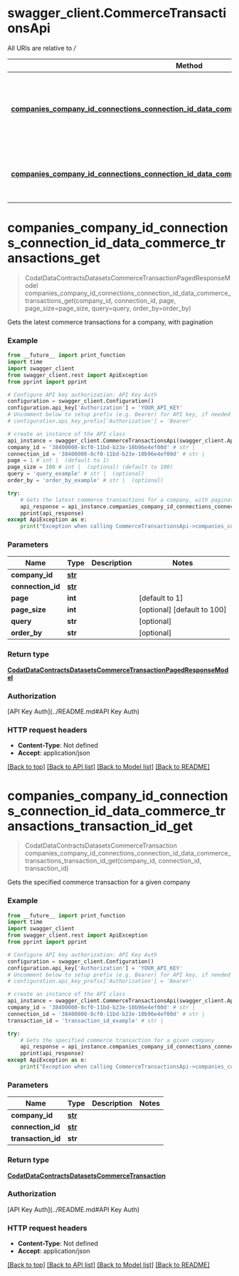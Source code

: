 # swagger_client.CommerceTransactionsApi

All URIs are relative to */*

Method | HTTP request | Description
------------- | ------------- | -------------
[**companies_company_id_connections_connection_id_data_commerce_transactions_get**](CommerceTransactionsApi.md#companies_company_id_connections_connection_id_data_commerce_transactions_get) | **GET** /companies/{companyId}/connections/{connectionId}/data/commerce-transactions | Gets the latest commerce transactions for a company, with pagination
[**companies_company_id_connections_connection_id_data_commerce_transactions_transaction_id_get**](CommerceTransactionsApi.md#companies_company_id_connections_connection_id_data_commerce_transactions_transaction_id_get) | **GET** /companies/{companyId}/connections/{connectionId}/data/commerce-transactions/{transactionId} | Gets the specified commerce transaction for a given company

# **companies_company_id_connections_connection_id_data_commerce_transactions_get**
> CodatDataContractsDatasetsCommerceTransactionPagedResponseModel companies_company_id_connections_connection_id_data_commerce_transactions_get(company_id, connection_id, page, page_size=page_size, query=query, order_by=order_by)

Gets the latest commerce transactions for a company, with pagination

### Example
```python
from __future__ import print_function
import time
import swagger_client
from swagger_client.rest import ApiException
from pprint import pprint

# Configure API key authorization: API Key Auth
configuration = swagger_client.Configuration()
configuration.api_key['Authorization'] = 'YOUR_API_KEY'
# Uncomment below to setup prefix (e.g. Bearer) for API key, if needed
# configuration.api_key_prefix['Authorization'] = 'Bearer'

# create an instance of the API class
api_instance = swagger_client.CommerceTransactionsApi(swagger_client.ApiClient(configuration))
company_id = '38400000-8cf0-11bd-b23e-10b96e4ef00d' # str | 
connection_id = '38400000-8cf0-11bd-b23e-10b96e4ef00d' # str | 
page = 1 # int |  (default to 1)
page_size = 100 # int |  (optional) (default to 100)
query = 'query_example' # str |  (optional)
order_by = 'order_by_example' # str |  (optional)

try:
    # Gets the latest commerce transactions for a company, with pagination
    api_response = api_instance.companies_company_id_connections_connection_id_data_commerce_transactions_get(company_id, connection_id, page, page_size=page_size, query=query, order_by=order_by)
    pprint(api_response)
except ApiException as e:
    print("Exception when calling CommerceTransactionsApi->companies_company_id_connections_connection_id_data_commerce_transactions_get: %s\n" % e)
```

### Parameters

Name | Type | Description  | Notes
------------- | ------------- | ------------- | -------------
 **company_id** | [**str**](.md)|  | 
 **connection_id** | [**str**](.md)|  | 
 **page** | **int**|  | [default to 1]
 **page_size** | **int**|  | [optional] [default to 100]
 **query** | **str**|  | [optional] 
 **order_by** | **str**|  | [optional] 

### Return type

[**CodatDataContractsDatasetsCommerceTransactionPagedResponseModel**](CodatDataContractsDatasetsCommerceTransactionPagedResponseModel.md)

### Authorization

[API Key Auth](../README.md#API Key Auth)

### HTTP request headers

 - **Content-Type**: Not defined
 - **Accept**: application/json

[[Back to top]](#) [[Back to API list]](../README.md#documentation-for-api-endpoints) [[Back to Model list]](../README.md#documentation-for-models) [[Back to README]](../README.md)

# **companies_company_id_connections_connection_id_data_commerce_transactions_transaction_id_get**
> CodatDataContractsDatasetsCommerceTransaction companies_company_id_connections_connection_id_data_commerce_transactions_transaction_id_get(company_id, connection_id, transaction_id)

Gets the specified commerce transaction for a given company

### Example
```python
from __future__ import print_function
import time
import swagger_client
from swagger_client.rest import ApiException
from pprint import pprint

# Configure API key authorization: API Key Auth
configuration = swagger_client.Configuration()
configuration.api_key['Authorization'] = 'YOUR_API_KEY'
# Uncomment below to setup prefix (e.g. Bearer) for API key, if needed
# configuration.api_key_prefix['Authorization'] = 'Bearer'

# create an instance of the API class
api_instance = swagger_client.CommerceTransactionsApi(swagger_client.ApiClient(configuration))
company_id = '38400000-8cf0-11bd-b23e-10b96e4ef00d' # str | 
connection_id = '38400000-8cf0-11bd-b23e-10b96e4ef00d' # str | 
transaction_id = 'transaction_id_example' # str | 

try:
    # Gets the specified commerce transaction for a given company
    api_response = api_instance.companies_company_id_connections_connection_id_data_commerce_transactions_transaction_id_get(company_id, connection_id, transaction_id)
    pprint(api_response)
except ApiException as e:
    print("Exception when calling CommerceTransactionsApi->companies_company_id_connections_connection_id_data_commerce_transactions_transaction_id_get: %s\n" % e)
```

### Parameters

Name | Type | Description  | Notes
------------- | ------------- | ------------- | -------------
 **company_id** | [**str**](.md)|  | 
 **connection_id** | [**str**](.md)|  | 
 **transaction_id** | **str**|  | 

### Return type

[**CodatDataContractsDatasetsCommerceTransaction**](CodatDataContractsDatasetsCommerceTransaction.md)

### Authorization

[API Key Auth](../README.md#API Key Auth)

### HTTP request headers

 - **Content-Type**: Not defined
 - **Accept**: application/json

[[Back to top]](#) [[Back to API list]](../README.md#documentation-for-api-endpoints) [[Back to Model list]](../README.md#documentation-for-models) [[Back to README]](../README.md)

